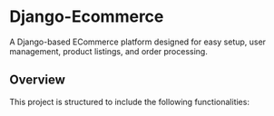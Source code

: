 # Django-Ecommerce
A Django-based ECommerce platform designed for easy setup, user management, product listings, and order processing.

## Overview
This project is structured to include the following functionalities:

